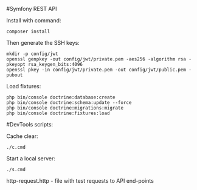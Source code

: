 #Symfony REST API 

Install with command: 

    composer install

Then generate the SSH keys:

    mkdir -p config/jwt
    openssl genpkey -out config/jwt/private.pem -aes256 -algorithm rsa -pkeyopt rsa_keygen_bits:4096
    openssl pkey -in config/jwt/private.pem -out config/jwt/public.pem -pubout

Load fixtures:

    php bin/console doctrine:database:create
    php bin/console doctrine:schema:update --force
    php bin/console doctrine:migrations:migrate
    php bin/console doctrine:fixtures:load


#DevTools scripts:

Cache clear:
    
    ./c.cmd 

Start a local server:

    ./s.cmd

http-request.http - file with test requests to API end-points